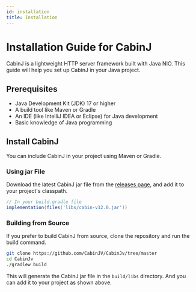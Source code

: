 ```yaml
---
id: installation
title: Installation
---
```


# Installation Guide for CabinJ
CabinJ is a lightweight HTTP server framework built with Java NIO. This guide will help you set up CabinJ in your Java project.

## Prerequisites
- Java Development Kit (JDK) 17 or higher
- A build tool like Maven or Gradle
- An IDE (like IntelliJ IDEA or Eclipse) for Java development
- Basic knowledge of Java programming


## Install CabinJ
You can include CabinJ in your project using Maven or Gradle.

### Using jar File

Download the latest CabinJ jar file from the [releases page](https://github.com/CabinJV/CabinJv/releases), and add it to your project's classpath.

```gradle
// In your build.gradle file
implementation(files('libs/cabin-v12.0.jar'))
```

### Building from Source
If you prefer to build CabinJ from source, clone the repository and run the build command.

```bash
git clone https://github.com/CabinJV/CabinJv/tree/master
cd CabinJv
./gradlew build
```
This will generate the CabinJ jar file in the `build/libs` directory. And you can add it to your project as shown above.